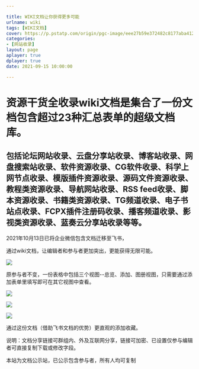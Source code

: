 ```yaml
---

title: WIKI文档让你获得更多可能
urlname: wiki
tags: [WIKI文档]
cover: https://p.pstatp.com/origin/pgc-image/eee27b59e372482c8177aba412415c01
categories:
- [网站收录]
layout: page
aplayer: true
dplayer: true
date: 2021-09-15 10:00:00

---
```


# 资源干货全收录wiki文档是集合了一份文档包含超过23种汇总表单的超级文档库。

## 包括论坛网站收录、云盘分享站收录、博客站收录、网盘搜索站收录、软件资源收录、CG软件收录、科学上网节点收录、模版插件资源收录、源码文件资源收录、教程类资源收录、导航网站收录、RSS feed收录、脚本资源收录、书籍类资源收录、TG频道收录、电子书站点收录、FCPX插件注册码收录、播客频道收录、影视类资源收录、蓝奏云分享站收录等等。

2021年10月13日已将企业微信包含文档迁移至飞书，

通过wiki文档，让编辑者和参与者更加突出，更能获得无限可能。

![](https://p.pstatp.com/origin/pgc-image/eee27b59e372482c8177aba412415c01)

原参与者不变，一份表格中包括三个视图--总览、添加、图册视图，只需要通过添加表单里填写即可在其它视图中查看。

![](https://p.pstatp.com/origin/pgc-image/e79520f08675488bb02e9dc06152b353)

![](https://p.pstatp.com/origin/pgc-image/8477bd30947e447ea20092a427632cd7)

![](https://p.pstatp.com/origin/pgc-image/9955b6e4acb347d9a972bb98b489a264)

通过这份文档（借助飞书文档的优势）更直观的添加收藏。

说明：文档分享链接可群组内、外及互联网分享，链接可加密、已设置仅参与编辑者可直接复制下载或修改字段。

本站为文档公示站，已公示包含参与者，所有人均可复制